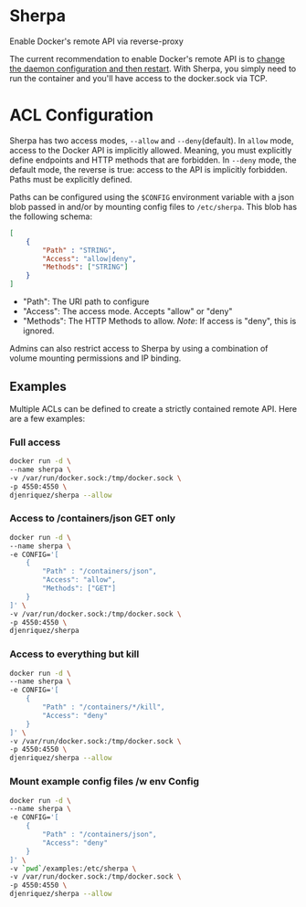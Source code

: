 # Sherpa
Enable Docker's remote API via reverse-proxy

The current recommendation to enable Docker's remote API is to [change the daemon configuration and then restart](https://docs.docker.com/engine/admin/#/configuring-docker). With Sherpa, you simply need to run the container and you'll have access to the docker.sock via TCP.

# ACL Configuration
Sherpa has two access modes, `--allow` and `--deny`(default). In `allow` mode, access to the Docker API is implicitly allowed. Meaning, you must explicitly define endpoints and HTTP methods that are forbidden. In `--deny` mode, the default mode, the reverse is true: access to the API is implicitly forbidden. Paths must be explicitly defined.

Paths can be configured using the `$CONFIG` environment variable with a json blob passed in and/or by mounting config files to `/etc/sherpa`. This blob has the following schema:
```json
[
    { 
        "Path" : "STRING",
        "Access": "allow|deny",
        "Methods": ["STRING"]
    }
]
```
- "Path": The URI path to configure
- "Access": The access mode. Accepts "allow" or "deny"
- "Methods": The HTTP Methods to allow. *Note*: If access is "deny", this is ignored.

Admins can also restrict access to Sherpa by using a combination of volume mounting permissions and IP binding.

## Examples
Multiple ACLs can be defined to create a strictly contained remote API. Here are a few examples:

### Full access
```bash
docker run -d \
--name sherpa \
-v /var/run/docker.sock:/tmp/docker.sock \
-p 4550:4550 \
djenriquez/sherpa --allow
```

### Access to /containers/json GET only
```bash
docker run -d \
--name sherpa \
-e CONFIG='[
    { 
        "Path" : "/containers/json",
        "Access": "allow",
        "Methods": ["GET"]
    }
]' \
-v /var/run/docker.sock:/tmp/docker.sock \
-p 4550:4550 \
djenriquez/sherpa
```

### Access to everything but kill
```bash
docker run -d \
--name sherpa \
-e CONFIG='[
    { 
        "Path" : "/containers/*/kill",
        "Access": "deny"
    }
]' \
-v /var/run/docker.sock:/tmp/docker.sock \
-p 4550:4550 \
djenriquez/sherpa --allow
```

### Mount example config files /w env Config
```bash
docker run -d \
--name sherpa \
-e CONFIG='[
    { 
        "Path" : "/containers/json",
        "Access": "deny"
    }
]' \
-v `pwd`/examples:/etc/sherpa \
-v /var/run/docker.sock:/tmp/docker.sock \
-p 4550:4550 \
djenriquez/sherpa --allow
```